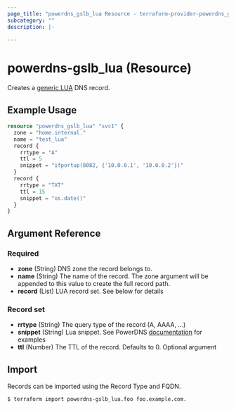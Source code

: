 ```yaml
---
page_title: "powerdns_gslb_lua Resource - terraform-provider-powerdns_gslb"
subcategory: ""
description: |-
  
---
```


# powerdns-gslb_lua (Resource)

Creates a [generic LUA](https://doc.powerdns.com/authoritative/lua-records/) DNS record.

## Example Usage

```terraform
resource "powerdns_gslb_lua" "svc1" {
  zone = "home.internal."
  name = "test_lua"
  record {
    rrtype = "A"
    ttl = 5
    snippet = "ifportup(8082, {'10.0.0.1', '10.0.0.2'})"
  }
  record {
    rrtype = "TXT"
    ttl = 15
    snippet = "os.date()"
  }
}
```

## Argument Reference

### Required

- **zone** (String) DNS zone the record belongs to.
- **name** (String)  The name of the record. The zone argument will be appended to this value to create the full record path.
- **record** (List) LUA record set. See below for details

### Record set

- **rrtype** (String) The query type of the record (A, AAAA, ...)
- **snippet** (String) Lua snippet. See PowerDNS [documentation](https://doc.powerdns.com/authoritative/lua-records/index.html#examples) for examples
- **ttl** (Number) The TTL of the record. Defaults to 0. Optional argument


## Import

Records can be imported using the Record Type and FQDN.

```
$ terraform import powerdns-gslb_lua.foo foo.example.com.
```